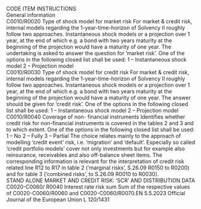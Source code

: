  
CODE  ITEM  INSTRUCTIONS  
General information  
C0010/R0020  Type of shock model for 
market risk  For market & credit risk, internal models regarding the 1-year-time-horizon of 
Solvency II roughly follow two approaches. Instantaneous shock models or a projection 
over 1 year, at the end of which e.g. a bond with two years maturity at the beginning 
of the projection would have a maturity of one year. The undertaking is asked to 
answer the question for ‘market risk’. 
One of the options in the following closed list shall be used: 
1 – Instantaneous shock model 
2 – Projection model  
C0010/R0030  Type of shock model for 
credit risk  For market & credit risk, internal models regarding the 1-year-time-horizon of 
Solvency II roughly follow two approaches. Instantaneous shock models or a projection 
over 1 year, at the end of which e.g. a bond with two years maturity at the beginning 
of the projection would have a maturity of one year. The answer should be given for 
‘credit risk’. 
One of the options in the following closed list shall be used: 
1 – Instantaneous shock model 
2 – Projection model  
C0010/R0040  Coverage of non- 
financial instruments  Identifies whether credit risk for non-financial instruments is covered in the tables 2 
and 3 and to which extent. One of the options in the following closed list shall be used: 
1 – No 
2 – Fully 
3 – Partial 
The choice relates mainly to the approach of modelling ‘credit event’ risk, i.e. ‘migration’ 
and ‘default’. Especially so called ‘credit portfolio models’ cover not only investments 
but for example also reinsurance, receivables and also off-balance sheet items. 
The corresponding information is relevant for the interpretation of credit risk related 
line R12 to R17 in table 2 (‘marginal risks’, S.26.09 R0150 to R0200) and for table 3 
(‘combined risks’, to S.26.09 R0010 to R0030).  
STAND ALONE MARKET AND CREDIT RISK: ‘SCR’ AND DISTRIBUTION DATA  
C0020-C0060/ 
R0040  Interest rate risk sum  Sum of the respective values of C0020-C0060/R0060 and C0020-C0060/R0070.EN  5.5.2023 Official Journal of the European Union L 120/1431
